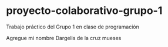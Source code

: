 # proyecto-colaborativo-grupo-1
Trabajo práctico del Grupo 1 en clase de programación

Agregue mi nombre Dargelis de la cruz mueses
